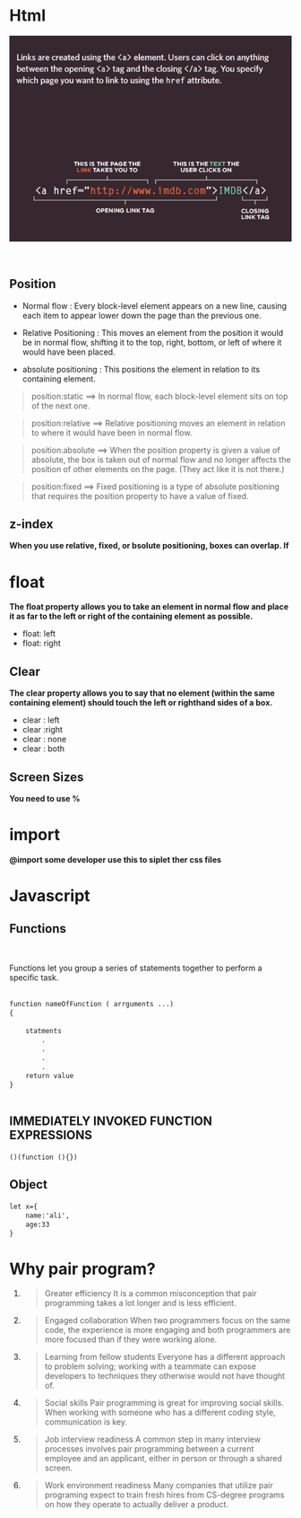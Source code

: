 
# Html



![img](assesst/se.png)


<br/>

## Position

* Normal flow : Every block-level element appears on a new line, causing each item to appear lower down the page than the previous one.

* Relative Positioning :  This moves an element from the position it would be in normal flow, shifting it to the top, right,
bottom, or left of where it would have been placed.

* absolute positioning : This positions the element in relation to its containing element.

> position:static ==> In normal flow, each block-level element sits on top of the next one.

> position:relative ==> Relative positioning moves an element in relation to where it would have been in normal flow.

> position:absolute ==> When the position property is given a value of absolute, the box is taken out of normal flow and no longer affects the position of other elements on the page. (They act like it is not there.)

> position:fixed ==> Fixed positioning is a type of absolute positioning that requires the position property to have a value of fixed.



## z-index

**When you use relative, fixed, or bsolute positioning, boxes can overlap. If**

# float

**The float property allows you to take an element in normal flow and place it as far to the left or right of the containing element as possible.**

* float: left
* float: right


## Clear

**The clear property allows you to say that no element (within the same containing element) should touch the left or righthand sides of a box.**

* clear : left
* clear :right
* clear : none
* clear : both

## Screen Sizes
 
 **You need to use %**

 # import

 **@import some developer use this to siplet ther css files**


 # Javascript

 ## Functions 

<br/>

Functions let you group a series of statements together to perform a
specific task.


```

function nameOfFunction ( arrguments ...)
{

    statments
        .
        .
        .
        .
    return value    
}


```

## IMMEDIATELY INVOKED FUNCTION EXPRESSIONS

```
()(function (){})
```

## Object

```
let x={
    name:'ali',
    age:33
}
```

# Why pair program?

1. > Greater efficiency
It is a common misconception that pair programming takes a lot longer and is less efficient.

1. > Engaged collaboration
When two programmers focus on the same code, the experience is more engaging and both programmers are more focused than if they were working alone.

1. > Learning from fellow students
Everyone has a different approach to problem solving; working with a teammate can expose developers to techniques they otherwise would not have thought of.

1. > Social skills
Pair programming is great for improving social skills. When working with someone who has a different coding style, communication is key. 

1. > Job interview readiness
A common step in many interview processes involves pair programming between a current employee and an applicant, either in person or through a shared screen.

1. > Work environment readiness
Many companies that utilize pair programing expect to train fresh hires from CS-degree programs on how they operate to actually deliver a product.